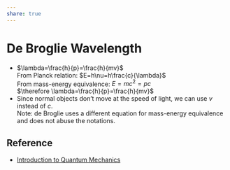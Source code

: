 ```yaml
---  
share: true  
---  
```

# De Broglie Wavelength  
  
- $\lambda=\frac{h}{p}=\frac{h}{mv}$    
  From Planck relation: $E=h\nu=h\frac{c}{\lambda}$    
  From mass-energy equivalence: $E=mc^2=pc$    
  $\therefore \lambda=\frac{h}{p}=\frac{h}{mv}$  
- Since normal objects don’t move at the speed of light, we can use $v$ instead of $c$.    
  Note: de Broglie uses a different equation for mass-energy equivalence and does not abuse the notations.  
  
## Reference  
  
- [Introduction to Quantum Mechanics](../../../L0%20-%20Summary/SCCH105%20-%20General%20Chemistry/Introduction%20to%20Quantum%20Mechanics.md#)  
